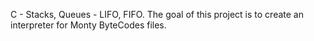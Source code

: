 C - Stacks, Queues - LIFO, FIFO. The goal of this project is to create an interpreter for Monty ByteCodes files.
